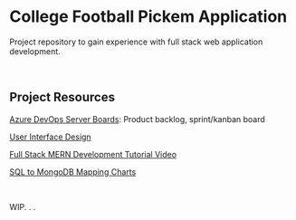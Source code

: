# College Football Pickem Application
Project repository to gain experience with full stack web application development.

<br>

## Project Resources
[Azure DevOps Server Boards](https://dev.azure.com/baduquig/College%20Football%20Pickem): Product backlog, sprint/kanban board

[User Interface Design](https://docs.google.com/presentation/d/1Hi_fPepv6LTdPUvlMjPqwbVG5vsXVDSiL8mkZNycBqA/edit#slide=id.g1c39c57c585_0_45)

[Full Stack MERN Development Tutorial Video](https://youtu.be/ngc9gnGgUdA)

[SQL to MongoDB Mapping Charts](https://www.mongodb.com/docs/v6.0/reference/sql-comparison/)

<br>

WIP. . .